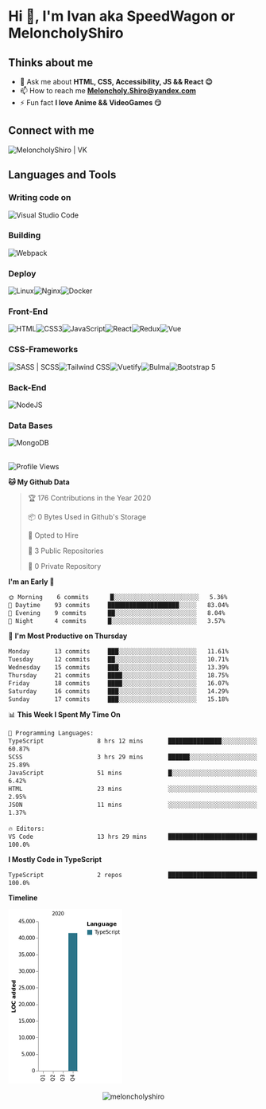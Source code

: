 # Hi 👋, I'm Ivan aka SpeedWagon or MeloncholyShiro

## Thinks about me

- 💬 Ask me about **HTML, CSS, Accessibility, JS && React 😉**
- 📫 How to reach me **Meloncholy.Shiro@yandex.com**
- ⚡ Fun fact **I love Anime && VideoGames 😏**

## Connect with me

[<img align="left" alt="MeloncholyShiro | VK" height="25px" src="https://api.iconify.design/cib:vk.svg" />][vk]

<br />

## Languages and Tools

### Writing code on

[<img align="left" alt="Visual Studio Code" height="25px" src="https://api.iconify.design/logos:visual-studio-code.svg" />][#]

<br />

### Building

[<img align="left" alt="Webpack" height="25px" src="https://api.iconify.design/logos:webpack.svg" />][#]

<br />

### Deploy

[<img align="left" alt="Linux" height="25px" src="https://api.iconify.design/cib:linux.svg" />][#]
[<img align="left" alt="Nginx" height="25px" src="https://api.iconify.design/logos:nginx.svg" />][#]
[<img align="left" alt="Docker" height="25px" src="https://api.iconify.design/logos:docker-icon.svg" />][#]

<br />

### Front-End

[<img align="left" alt="HTML" height="25px" src="https://api.iconify.design/logos:html-5.svg" />][#]
[<img align="left" alt="CSS3" height="25px" src="https://api.iconify.design/logos:css-3.svg" />][#]
[<img align="left" alt="JavaScript" height="25px" src="https://api.iconify.design/logos:javascript.svg" />][#]
[<img align="left" alt="React" height="25px" src="https://api.iconify.design/logos:react.svg" />][#]
[<img align="left" alt="Redux" height="25px" src="https://api.iconify.design/logos:redux.svg" />][#]
[<img align="left" alt="Vue" height="25px" src="https://api.iconify.design/logos:vue.svg" />][#]

<br />

### CSS-Frameworks

[<img align="left" alt="SASS | SCSS" height="25px" src="https://api.iconify.design/logos:sass.svg" />][#]
[<img align="left" alt="Tailwind CSS" height="25px" src="https://api.iconify.design/logos:tailwindcss-icon.svg" />][#]
[<img align="left" alt="Vuetify" height="25px" src="https://api.iconify.design/logos:vuetify.svg" />][#]
[<img align="left" alt="Bulma" height="25px" src="https://api.iconify.design/logos:bulma.svg" />][#]
[<img align="left" alt="Bootstrap 5" height="25px" src="https://api.iconify.design/logos:bootstrap.svg" />][#]

<br />

### Back-End

[<img align="left" alt="NodeJS" height="25px" src="https://api.iconify.design/logos:nodejs-icon.svg" />][#]

<br />

### Data Bases

[<img align="left" alt="MongoDB" height="25px" src="https://api.iconify.design/logos:mongodb.svg" />][#]

<br />

<br />

<!--START_SECTION:waka-->
![Profile Views](http://img.shields.io/badge/Profile%20Views-28-blue)

**🐱 My Github Data** 

> 🏆 176 Contributions in the Year 2020
 > 
> 📦 0 Bytes Used in Github's Storage 
 > 
> 💼 Opted to Hire
 > 
> 📜 3 Public Repositories
 > 
> 🔑 0 Private Repository 
 > 
**I'm an Early 🐤** 

```text
🌞 Morning    6 commits      █░░░░░░░░░░░░░░░░░░░░░░░░   5.36% 
🌆 Daytime    93 commits     ████████████████████░░░░░   83.04% 
🌃 Evening    9 commits      ██░░░░░░░░░░░░░░░░░░░░░░░   8.04% 
🌙 Night      4 commits      █░░░░░░░░░░░░░░░░░░░░░░░░   3.57%

```
📅 **I'm Most Productive on Thursday** 

```text
Monday       13 commits     ███░░░░░░░░░░░░░░░░░░░░░░   11.61% 
Tuesday      12 commits     ██░░░░░░░░░░░░░░░░░░░░░░░   10.71% 
Wednesday    15 commits     ███░░░░░░░░░░░░░░░░░░░░░░   13.39% 
Thursday     21 commits     ████░░░░░░░░░░░░░░░░░░░░░   18.75% 
Friday       18 commits     ████░░░░░░░░░░░░░░░░░░░░░   16.07% 
Saturday     16 commits     ███░░░░░░░░░░░░░░░░░░░░░░   14.29% 
Sunday       17 commits     ███░░░░░░░░░░░░░░░░░░░░░░   15.18%

```


📊 **This Week I Spent My Time On** 

```text
💬 Programming Languages: 
TypeScript               8 hrs 12 mins       ███████████████░░░░░░░░░░   60.87% 
SCSS                     3 hrs 29 mins       ██████░░░░░░░░░░░░░░░░░░░   25.89% 
JavaScript               51 mins             █░░░░░░░░░░░░░░░░░░░░░░░░   6.42% 
HTML                     23 mins             ░░░░░░░░░░░░░░░░░░░░░░░░░   2.95% 
JSON                     11 mins             ░░░░░░░░░░░░░░░░░░░░░░░░░   1.37%

🔥 Editors: 
VS Code                  13 hrs 29 mins      █████████████████████████   100.0%

```

**I Mostly Code in TypeScript** 

```text
TypeScript               2 repos             █████████████████████████   100.0%

```


**Timeline**

![Chart not found](https://github.com/MeloncholyShiro/MeloncholyShiro/blob/master/charts/bar_graph.png) 


<!--END_SECTION:waka-->

<p align="center"> <img src="https://komarev.com/ghpvc/?username=meloncholyshiro" alt="meloncholyshiro" /> </p>

[website]: https://meloncholyshiro.github.io
[twitter]: https://twitter.com/
[youtube]: https://youtube.com/
[vk]: https://vk.com/speedwagon_s
[instagram]: https://instagram.com/
[linkedin]: https://linkedin.com/in/
[#]: https://github.com/MeloncholyShiro
